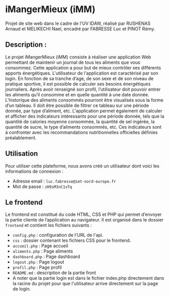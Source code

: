 # iMangerMieux (iMM)
Projet de site web dans le cadre de l'UV IDAW, réalisé par RUSHENAS Arnaud et MELIKECHI Nael, encadré par FABRESSE Luc et PINOT Rémy.

## Description :
Le projet iMangerMieux (iMM) consiste à réaliser une application Web permettant de maintenir un journal de tous les aliments que vous consommez. Cette application a pour but de mieux contrôler ses différents apports énergétiques. L'utilisateur de l'application est caractérisé par son login. En fonction de sa tranche d’age, de son sexe et de son niveau de pratique sportive, il est possible de calculer ses besoins énergétiques journaliers. Après avoir renseigné son profil, l’utilisateur doit pouvoir entrer les aliments qu’il consomme et en quelle quantité à une date donnée. L’historique des aliments consommés pourront être visualisés sous la forme d’un tableau. Il doit être possible de filtrer ce tableau sur une période donnée, par type d’aliment, etc. L'application permet également de calculer et afficher des indicateurs intéressants pour une période donnée, tels que la quantité de calories moyenne consommée, la quantité de sel ingérée, la quantité de sucre, le type d’aliments consommés, etc. Ces indicateurs sont à confronter avec les recommandations nutritionnelles officielles définies préalablement. 


## Utilisation

Pour utiliser cette plateforme, nous avons créé un utilisateur dont voici les informations de connexion :

- Adresse email : `luc.fabresse@imt-nord-europe.fr`
- Mot de passe : `zH9sM3nC1vTq`

## Le frontend
Le frontend est constitué du code HTML, CSS et PHP qui permet d’envoyer la partie cliente de l’application au navigateur. Il est organisé dans le dossier `frontend` et contient les fichiers suivants :

- `config.php` : configuration de l'URL de l'api.
- `css` : dossier contenant les fichiers CSS pour le frontend.
- `accueil.php` : Page accueil
- `aliments.php` : Page aliments
- `dashboard.php` : Page dashboard
- `logout.php` : Page logout
- `profil.php` : Page profil
- `README.md` : description de la partie front
- A noter que la partie login est dans le fichier index.php directement dans la racine du projet pour que l'utilisateur arrive directement sur la page de login.
